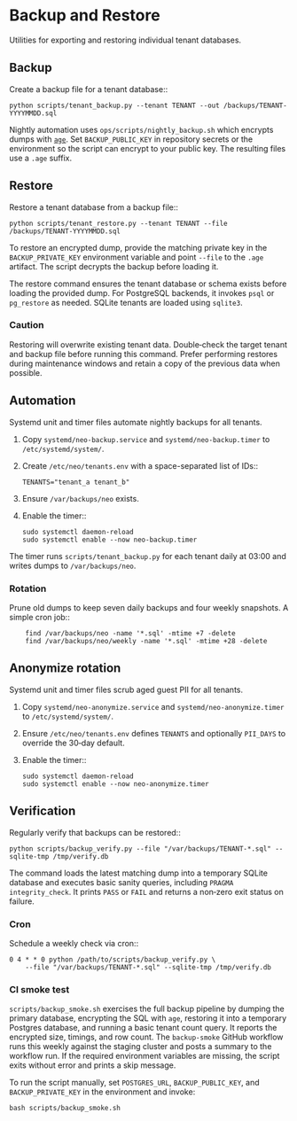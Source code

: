 # Backup and Restore

Utilities for exporting and restoring individual tenant databases.

## Backup

Create a backup file for a tenant database::

    python scripts/tenant_backup.py --tenant TENANT --out /backups/TENANT-YYYYMMDD.sql

Nightly automation uses `ops/scripts/nightly_backup.sh` which encrypts dumps with
[`age`](https://age-encryption.org/). Set `BACKUP_PUBLIC_KEY` in repository
secrets or the environment so the script can encrypt to your public key. The
resulting files use a `.age` suffix.

## Restore

Restore a tenant database from a backup file::

    python scripts/tenant_restore.py --tenant TENANT --file /backups/TENANT-YYYYMMDD.sql

To restore an encrypted dump, provide the matching private key in the
`BACKUP_PRIVATE_KEY` environment variable and point `--file` to the `.age`
artifact. The script decrypts the backup before loading it.

The restore command ensures the tenant database or schema exists before loading
the provided dump. For PostgreSQL backends, it invokes `psql` or `pg_restore` as
needed. SQLite tenants are loaded using `sqlite3`.

### Caution

Restoring will overwrite existing tenant data. Double‑check the target tenant
and backup file before running this command. Prefer performing restores during
maintenance windows and retain a copy of the previous data when possible.

## Automation

Systemd unit and timer files automate nightly backups for all tenants.

1. Copy `systemd/neo-backup.service` and `systemd/neo-backup.timer`
   to `/etc/systemd/system/`.
2. Create `/etc/neo/tenants.env` with a space-separated list of IDs::

       TENANTS="tenant_a tenant_b"

3. Ensure `/var/backups/neo` exists.
4. Enable the timer::

       sudo systemctl daemon-reload
       sudo systemctl enable --now neo-backup.timer

The timer runs `scripts/tenant_backup.py` for each tenant daily at 03:00
and writes dumps to `/var/backups/neo`.

### Rotation

Prune old dumps to keep seven daily backups and four weekly snapshots.
A simple cron job::

        find /var/backups/neo -name '*.sql' -mtime +7 -delete
        find /var/backups/neo/weekly -name '*.sql' -mtime +28 -delete

## Anonymize rotation

Systemd unit and timer files scrub aged guest PII for all tenants.

1. Copy `systemd/neo-anonymize.service` and `systemd/neo-anonymize.timer`
   to `/etc/systemd/system/`.
2. Ensure `/etc/neo/tenants.env` defines `TENANTS` and optionally
   `PII_DAYS` to override the 30‑day default.
3. Enable the timer::

       sudo systemctl daemon-reload
       sudo systemctl enable --now neo-anonymize.timer

## Verification

Regularly verify that backups can be restored::

    python scripts/backup_verify.py --file "/var/backups/TENANT-*.sql" --sqlite-tmp /tmp/verify.db

The command loads the latest matching dump into a temporary SQLite database and
executes basic sanity queries, including `PRAGMA integrity_check`. It prints
`PASS` or `FAIL` and returns a non‑zero exit status on failure.

### Cron

Schedule a weekly check via cron::

    0 4 * * 0 python /path/to/scripts/backup_verify.py \
        --file "/var/backups/TENANT-*.sql" --sqlite-tmp /tmp/verify.db

### CI smoke test

`scripts/backup_smoke.sh` exercises the full backup pipeline by dumping the
primary database, encrypting the SQL with `age`, restoring it into a temporary
Postgres database, and running a basic tenant count query. It reports the
encrypted size, timings, and row count. The `backup-smoke` GitHub workflow runs
this weekly against the staging cluster and posts a summary to the workflow
run. If the required environment variables are missing, the script exits
without error and prints a skip message.

To run the script manually, set `POSTGRES_URL`, `BACKUP_PUBLIC_KEY`, and
`BACKUP_PRIVATE_KEY` in the environment and invoke:

```
bash scripts/backup_smoke.sh
```
